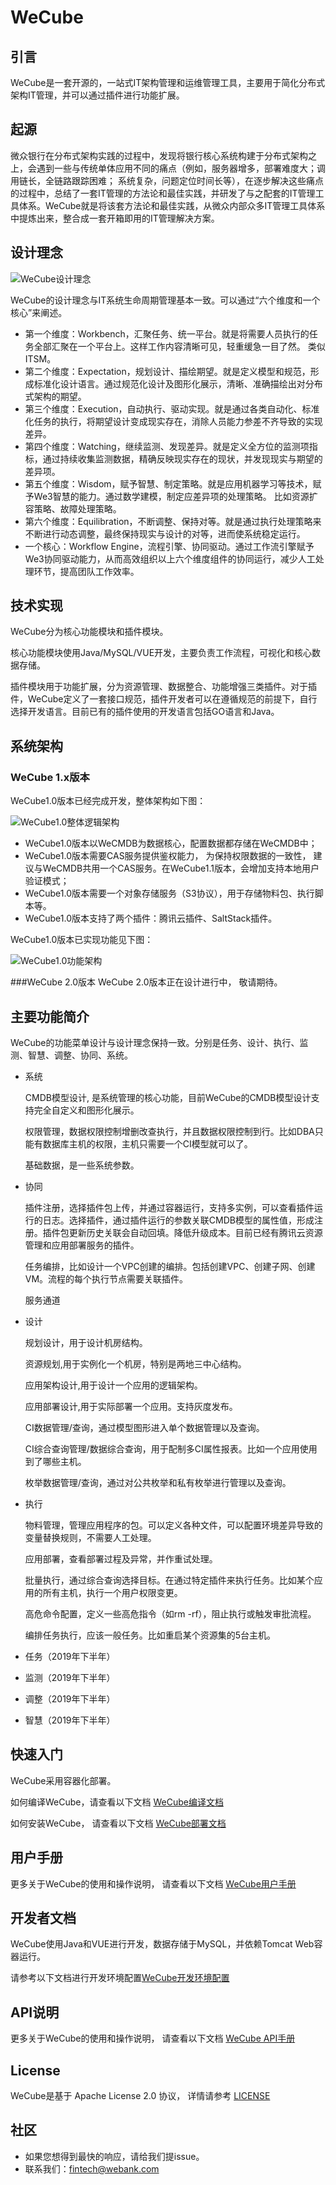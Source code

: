 # WeCube

## 引言
WeCube是一套开源的，一站式IT架构管理和运维管理工具，主要用于简化分布式架构IT管理，并可以通过插件进行功能扩展。

## 起源
微众银行在分布式架构实践的过程中，发现将银行核心系统构建于分布式架构之上，会遇到一些与传统单体应用不同的痛点（例如，服务器增多，部署难度大；调用链长，全链路跟踪困难； 系统复杂，问题定位时间长等），在逐步解决这些痛点的过程中，总结了一套IT管理的方法论和最佳实践，并研发了与之配套的IT管理工具体系。WeCube就是将该套方法论和最佳实践，从微众内部众多IT管理工具体系中提炼出来，整合成一套开箱即用的IT管理解决方案。

## 设计理念
![WeCube设计理念](wecube-wiki/images/wecube_design.png) 

WeCube的设计理念与IT系统生命周期管理基本一致。可以通过“六个维度和一个核心”来阐述。

- 第一个维度：Workbench，汇聚任务、统一平台。就是将需要人员执行的任务全部汇聚在一个平台上。这样工作内容清晰可见，轻重缓急一目了然。 类似ITSM。
- 第二个维度：Expectation，规划设计、描绘期望。就是定义模型和规范，形成标准化设计语言。通过规范化设计及图形化展示，清晰、准确描绘出对分布式架构的期望。 
- 第三个维度：Execution，自动执行、驱动实现。就是通过各类自动化、标准化任务的执行，将期望设计变成现实存在，消除人员能力参差不齐导致的实现差异。 
- 第四个维度：Watching，继续监测、发现差异。就是定义全方位的监测项指标，通过持续收集监测数据，精确反映现实存在的现状，并发现现实与期望的差异项。 
- 第五个维度：Wisdom，赋予智慧、制定策略。就是应用机器学习等技术，赋予We3智慧的能力。通过数学建模，制定应差异项的处理策略。 比如资源扩容策略、故障处理策略。
- 第六个维度：Equilibration，不断调整、保持对等。就是通过执行处理策略来不断进行动态调整，最终保持现实与设计的对等，进而使系统稳定运行。 
- 一个核心：Workflow Engine，流程引擎、协同驱动。通过工作流引擎赋予We3协同驱动能力，从而高效组织以上六个维度组件的协同运行，减少人工处理环节，提高团队工作效率。 


## 技术实现
WeCube分为核心功能模块和插件模块。

核心功能模块使用Java/MySQL/VUE开发，主要负责工作流程，可视化和核心数据存储。

插件模块用于功能扩展，分为资源管理、数据整合、功能增强三类插件。对于插件，WeCube定义了一套接口规范，插件开发者可以在遵循规范的前提下，自行选择开发语言。目前已有的插件使用的开发语言包括GO语言和Java。


## 系统架构

### WeCube 1.x版本
WeCube1.0版本已经完成开发，整体架构如下图：

![WeCube1.0整体逻辑架构](wecube-wiki/images/wecube_arch_1.png) 

- WeCube1.0版本以WeCMDB为数据核心，配置数据都存储在WeCMDB中；
- WeCube1.0版本需要CAS服务提供鉴权能力， 为保持权限数据的一致性， 建议与WeCMDB共用一个CAS服务。在WeCube1.1版本，会增加支持本地用户验证模式；
- WeCube1.0版本需要一个对象存储服务（S3协议），用于存储物料包、执行脚本等。
- WeCube1.0版本支持了两个插件：腾讯云插件、SaltStack插件。

WeCube1.0版本已实现功能见下图：

![WeCube1.0功能架构](wecube-wiki/images/wecube_arch_2.png) 

###WeCube 2.0版本
WeCube 2.0版本正在设计进行中， 敬请期待。

## 主要功能简介
WeCube的功能菜单设计与设计理念保持一致。分别是任务、设计、执行、监测、智慧、调整、协同、系统。

- 系统

	CMDB模型设计, 是系统管理的核心功能，目前WeCube的CMDB模型设计支持完全自定义和图形化展示。

	权限管理，数据权限控制增删改查执行，并且数据权限控制到行。比如DBA只能有数据库主机的权限，主机只需要一个CI模型就可以了。

	基础数据，是一些系统参数。

- 协同

	插件注册，选择插件包上传，并通过容器运行，支持多实例，可以查看插件运行的日志。选择插件，通过插件运行的参数关联CMDB模型的属性值，形成注册。插件包更新历史关联会自动回填。降低升级成本。目前已经有腾讯云资源管理和应用部署服务的插件。

	任务编排，比如设计一个VPC创建的编排。包括创建VPC、创建子网、创建VM。流程的每个执行节点需要关联插件。

	服务通道

- 设计

	规划设计，用于设计机房结构。

	资源规划,用于实例化一个机房，特别是两地三中心结构。

	应用架构设计,用于设计一个应用的逻辑架构。

	应用部署设计,用于实际部署一个应用。支持灰度发布。

	CI数据管理/查询，通过模型图形进入单个数据管理以及查询。

	CI综合查询管理/数据综合查询，用于配制多CI属性报表。比如一个应用使用到了哪些主机。

	枚举数据管理/查询，通过对公共枚举和私有枚举进行管理以及查询。


- 执行

	物料管理，管理应用程序的包。可以定义各种文件，可以配置环境差异导致的变量替换规则，不需要人工处理。

	应用部署，查看部署过程及异常，并作重试处理。

	批量执行，通过综合查询选择目标。在通过特定插件来执行任务。比如某个应用的所有主机，执行一个用户权限变更。

	高危命令配置，定义一些高危指令（如rm -rf），阻止执行或触发审批流程。
	
	编排任务执行，应该一般任务。比如重启某个资源集的5台主机。

- 任务（2019年下半年）

- 监测（2019年下半年）

- 调整（2019年下半年）

- 智慧（2019年下半年）


## 快速入门
WeCube采用容器化部署。

如何编译WeCube，请查看以下文档
[WeCube编译文档](wecube-wiki/docs/install/wecube_compile_guide.md)

如何安装WeCube， 请查看以下文档
[WeCube部署文档](wecube-wiki/docs/install/wecube_install_guide.md)

## 用户手册
更多关于WeCube的使用和操作说明， 请查看以下文档
[WeCube用户手册](wecube-wiki/docs/manual/wecube_user_guide.md)

## 开发者文档
WeCube使用Java和VUE进行开发，数据存储于MySQL，并依赖Tomcat Web容器运行。

请参考以下文档进行开发环境配置[WeCube开发环境配置](wecube-wiki/docs/developer/wecube_developer_guide.md)

## API说明
更多关于WeCube的使用和操作说明， 请查看以下文档
[WeCube API手册](wecube-wiki/docs/api/wecube_api_guide.md)

## License
WeCube是基于 Apache License 2.0 协议， 详情请参考
[LICENSE](LICENSE)


## 社区
- 如果您想得到最快的响应，请给我们提issue。
- 联系我们：fintech@webank.com

